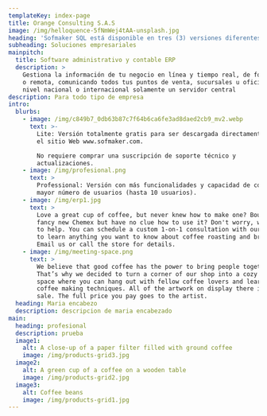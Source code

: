 ```yaml
---
templateKey: index-page
title: Orange Consulting S.A.S
image: /img/helloquence-5fNmWej4tAA-unsplash.jpg
heading: 'Sofmaker SQL está disponible en tres (3) versiones diferentes:'
subheading: Soluciones empresariales
mainpitch:
  title: Software administrativo y contable ERP
  description: >
    Gestiona la información de tu negocio en línea y tiempo real, de forma local
    o remota, comunicando todos tus puntos de venta, sucursales u oficinas a
    nivel nacional o internacional solamente un servidor central
description: Para todo tipo de empresa
intro:
  blurbs:
    - image: /img/c849b7_0db63b87c7f64b6ca6fe3ad8daed2cb9_mv2.webp
      text: >-
        Lite: Versión totalmente gratis para ser descargada directamente desde
        el sitio Web www.sofmaker.com. 

        No requiere comprar una suscripción de soporte técnico y
        actualizaciones.
    - image: /img/profesional.png
      text: >
        Professional: Versión con más funcionalidades y capacidad de conectar
        mayor número de usuarios (hasta 10 usuarios).
    - image: /img/erp1.jpg
      text: >
        Love a great cup of coffee, but never knew how to make one? Bought a
        fancy new Chemex but have no clue how to use it? Don't worry, we’re here
        to help. You can schedule a custom 1-on-1 consultation with our baristas
        to learn anything you want to know about coffee roasting and brewing.
        Email us or call the store for details.
    - image: /img/meeting-space.png
      text: >
        We believe that good coffee has the power to bring people together.
        That’s why we decided to turn a corner of our shop into a cozy meeting
        space where you can hang out with fellow coffee lovers and learn about
        coffee making techniques. All of the artwork on display there is for
        sale. The full price you pay goes to the artist.
  heading: Maria encabezo
  description: descripcion de maria encabezado
main:
  heading: profesional
  description: prueba
  image1:
    alt: A close-up of a paper filter filled with ground coffee
    image: /img/products-grid3.jpg
  image2:
    alt: A green cup of a coffee on a wooden table
    image: /img/products-grid2.jpg
  image3:
    alt: Coffee beans
    image: /img/products-grid1.jpg
---
```


